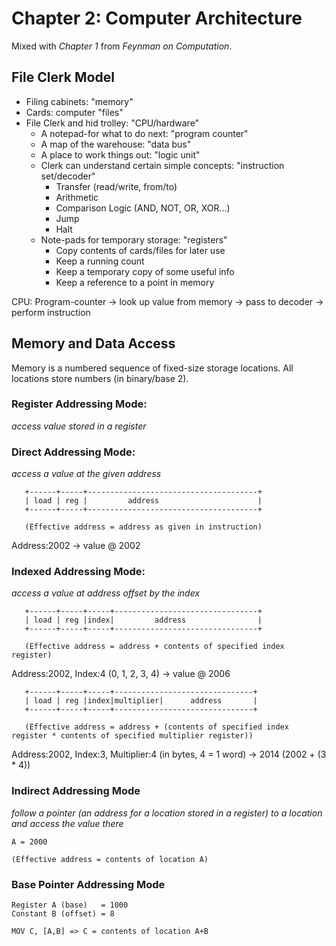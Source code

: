 # Chapter 2: Computer Architecture

Mixed with _Chapter 1_ from _Feynman on Computation_.

## File Clerk Model

* Filing cabinets: "memory"
* Cards: computer "files"
* File Clerk and hid trolley: "CPU/hardware"
  * A notepad-for what to do next: "program counter"
  * A map of the warehouse: "data bus"
  * A place to work things out: "logic unit"
  * Clerk can understand certain simple concepts: "instruction set/decoder"
    * Transfer (read/write, from/to)
    * Arithmetic
    * Comparison Logic (AND, NOT, OR, XOR...)
    * Jump
    * Halt
  * Note-pads for temporary storage: "registers"
    * Copy contents of cards/files for later use
    * Keep a running count
    * Keep a temporary copy of some useful info
    * Keep a reference to a point in memory

CPU:
Program-counter -> look up value from memory -> pass to decoder -> perform instruction

## Memory and Data Access

Memory is a numbered sequence of fixed-size storage locations. All locations store numbers (in binary/base 2).

### Register Addressing Mode:
_access value stored in a register_

### Direct Addressing Mode:
_access a value at the given address_
```
   +------+-----+--------------------------------------+
   | load | reg |         address                      |
   +------+-----+--------------------------------------+

   (Effective address = address as given in instruction)
```
Address:2002 -> value @ 2002

### Indexed Addressing Mode:
_access a value at address offset by the index_
```
   +------+-----+-----+--------------------------------+
   | load | reg |index|         address                |
   +------+-----+-----+--------------------------------+

   (Effective address = address + contents of specified index register)
```
Address:2002, Index:4 (0, 1, 2, 3, 4) -> value @ 2006

```
   +------+-----+-----+-------------------------------+
   | load | reg |index|multiplier|      address       |
   +------+-----+-----+-------------------------------+

   (Effective address = address + (contents of specified index register * contents of specified multiplier register))
```
Address:2002, Index:3, Multiplier:4 (in bytes, 4 = 1 word) -> 2014
(2002 + (3 * 4))

### Indirect Addressing Mode
_follow a pointer (an address for a location stored in a register) to a location and access the value there_

```
A = 2000

(Effective address = contents of location A)
```

### Base Pointer Addressing Mode

```
Register A (base)   = 1000
Constant B (offset) = 8

MOV C, [A,B] => C = contents of location A+B 
```
